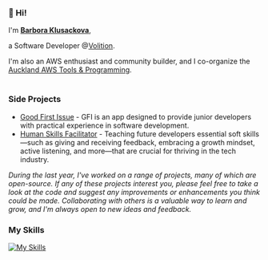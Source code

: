 ### 👋 Hi!

I'm **[Barbora Klusackova](https://barbora-portfolio.vercel.app/)**,

a Software Developer @[Volition](https://www.volition.org.nz/).

I'm also an AWS enthusiast and community builder, and I co-organize the [Auckland AWS Tools & Programming](https://www.meetup.com/auckland-aws-tools-meetup/?eventOrigin=home_groups_you_organize).
<br><br>
### Side Projects
- [Good First Issue](https://github.com/baradev/gfi) - GFI is an app designed to provide junior developers with practical experience in software development.
- [Human Skills Facilitator](https://devacademy.co.nz/) - Teaching future developers essential soft skills—such as giving and receiving feedback, embracing a growth mindset, active listening, and more—that are crucial for thriving in the tech industry.

*During the last year, I've worked on a range of projects, many of which are open-source. If any of these projects interest you, please feel free to take a look at the code and suggest any improvements or enhancements you think could be made. Collaborating with others is a valuable way to learn and grow, and I'm always open to new ideas and feedback.*
<br>

### My Skills
[![My Skills](https://skillicons.dev/icons?i=html,css,js,ts,nodejs,react,nextjs,aws,tailwind,figma,sqlite,mongodb,dynamodb,postgres&perline=5)](https://skillicons.dev)


